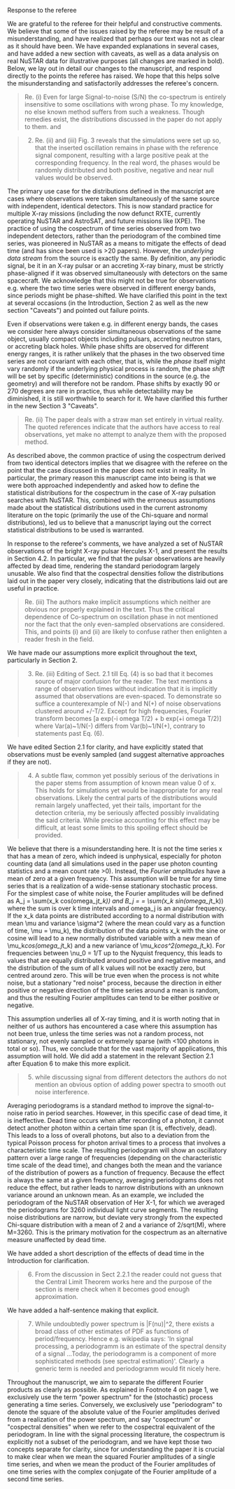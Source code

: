 Response to the referee

We are grateful to the referee for their helpful and constructive comments. We believe that some of the issues raised by the referee may be result of a misunderstanding, and have realized that perhaps our text was not as clear as it should have been. We have expanded explanations in several cases, and have added a new section with caveats, as well as a data analysis on real NuSTAR data for illustrative purposes (all changes are marked in bold). Below, we lay out in detail our changes to the manuscript, and respond directly to the points the referee has raised. We hope that this helps solve the misunderstanding and satisfactorily addresses the referee's concern.
 
> Re. (i) Even for large Signal-to-noise (S/N) the co-spectrum is entirely insensitive to some oscillations with wrong phase. To my knowledge, no else known method suffers
> from such a weakness. Though remedies exist, the distributions discussed in the paper do not apply to them.
and

> 2. Re. (ii) and (iii) Fig. 3 reveals that the simulations were set up so, that the inserted oscillation remains in phase with the reference signal component, resulting with a large positive peak at the corresponding frequency. In the real word, the phases would be randomly distributed and both positive, negative and near null values would be observed.

The primary use case for the distributions defined in the manuscript are cases where observations were taken simultaneously of the same source with independent, identical detectors. This is now standard practice for multiple X-ray missions (including the now defunct RXTE, currently operating NuSTAR and AstroSAT, and future missions like IXPE). The practice of using the cospectrum of time series observed from two independent detectors, rather than the periodogram of the combined time series, was pioneered in NuSTAR as a means to mitigate the effects of dead time (and has since been used is >20 papers). However, the *underlying data stream* from the source is exactly the same. By definition, any periodic signal, be it in an X-ray pulsar or an accreting X-ray binary, must be strictly phase-aligned if it was observed simultaneously with detectors on the same spacecraft. We acknowledge that this might not be true for observations e.g. where the two time series were observed in different energy bands, since periods might be phase-shifted. We have clarified this point in the text at several occasions (in the Introduction, Section 2 as well as the new section "Caveats") and pointed out failure points.
 
Even if observations were taken e.g. in different energy bands, the cases we consider here always consider simultaneous observations of the same object, usually compact objects including pulsars, accreting neutron stars, or accreting black holes. While phase shifts are observed for different energy ranges, it is rather unlikely that the phases in the two observed time series are not covariant with each other, that is, while the *phase* itself might vary randomly if the underlying physical process is random, the phase *shift* will be set by specific (deterministic) conditions in the source (e.g. the geometry) and will therefore not be random. Phase shifts by exactly 90 or 270 degrees are rare in practice, thus while detectability may be diminished, it is still worthwhile to search for it. We have clarified this further in the new Section 3 "Caveats". 

> Re. (ii) The paper deals with a straw man set entirely in virtual reality.
> The quoted references indicate that the authors have access to real observations,
> yet make no attempt to analyze them with the proposed method.  

As described above, the common practice of using the cospectrum derived from two identical detectors implies that we disagree with the referee on the point that the case discussed in the paper does not exist in reality. In particular, the primary reason this manuscript came into being is that we were both approached independently and asked how to define the statistical distributions for the cospectrum in the case of X-ray pulsation searches with NuSTAR. This, combined with the erroneous assumptions made about the statistical distributions used in the current astronomy literature on the topic (primarily the use of the Chi-square and normal distributions), led us to believe that a manuscript laying out the correct statistical distributions to be used is warranted.

In response to the referee's comments, we have analyzed a set of NuSTAR observations of the bright X-ray pulsar Hercules X-1, and present the results in Section 4.2. In particular, we find that the pulsar observations are heavily affected by dead time, rendering the standard periodogram largely unusable. We also find that the cospectral densities follow the distributions laid out in the paper very closely, indicating that the distributions laid out are useful in practice.

> Re. (iii) The authors make implicit assumptions which neither are obvious nor properly explained in the text. Thus the critical dependence of Co-spectrum on oscillation phase
> in not mentioned nor the fact that the only even-sampled observations are considered.
> This, and points (i) and (ii) are likely to confuse rather then enlighten a reader fresh in the field.

We have made our assumptions more explicit throughout the text, particularly in Section 2.

> 3. Re. (iii) Editing of Sect. 2.1 till Eq. (4) is so bad that it becomes source of major confusion for the reader. The text mentions a range of observation times without indication that it is implicitly assumed that observations are even-spaced. To demonstrate so suffice a counterexample of N(-) and N(+) of noise observations clustered around +/-T/2. Except for high frequencies, Fourier transform becomes [a exp(-i omega T/2) + b exp(+i omega T/2)] where Var(a)~1/N(-) differs from Var(b)~1/N(+), contrary to statements past Eq. (6).

We have edited Section 2.1 for clarity, and have explicitly stated that observations must be evenly sampled (and suggest alternative approaches if they are not).

> 4. A subtle flaw, common yet possibly serious of the derivations in the paper stems from assumption of known mean value 0 of x. This holds for simulations yet would be inappropriate for any real observations. Likely the central parts of the distributions would remain largely unaffected, yet their tails, important for the detection criteria, my be seriously affected possibly invalidating the said criteria. While precise accounting for this effect may be difficult, at least some limits to this spoiling effect should be provided.
 
We believe that there is a misunderstanding here. It is not the time series x that has a mean of zero, which indeed is unphysical, especially for photon counting data (and all simulations used in the paper use photon counting statistics and a mean count rate >0). Instead, the *Fourier amplitudes* have a mean of zero at a given frequency. This assumption will be true for any time series that is a realization of a wide-sense stationary stochastic process. For the simplest case of white noise, the Fourier amplitudes will be defined as A_j = \sum(x_k cos(omega_j*t_k)) and B_j = = \sum(x_k sin(omega_j*t_k)) where the sum is over k time intervals and omega_j is an angular frequency. If the x_k data points are distributed according to a normal distribution with mean \mu and variance \sigma^2 (where the mean could vary as a function of time, \mu = \mu_k), the distribution of the data points x_k with the sine or cosine will lead to a new normally distributed variable with a new mean of \mu_k*cos(omega_j*t_k) and a new variance of \mu_k*cos^2(omega_j*t_k). For frequencies between \nu_0 = 1/T up to the Nyquist frequency, this leads to values that are equally distributed around positive and negative means, and the distribution of the sum of all k values will not be exactly zero, but centred around zero. This will be true even when the process is not white noise, but a stationary "red noise" process, because the direction in either positive or negative direction of the time series around a mean is random, and thus the resulting Fourier amplitudes can tend to be either positive or negative.

This assumption underlies all of X-ray timing, and it is worth noting that in neither of us authors has encountered a case where this assumption has not been true, unless the time series was not a random process, not stationary, not evenly sampled or extremely sparse (with <100 photons in total or so). Thus, we conclude that for the vast majority of applications, this assumption will hold. We did add a statement in the relevant Section 2.1 after Equation 6 to make this more explicit.

> 5. while discussing signal from different detectors the authors do not mention an obvious option of adding power spectra to smooth out noise interference.

Averaging periodograms is a standard method to improve the signal-to-noise ratio in period searches. However, in this specific case of dead time, it is ineffective. Dead time occurs when after recording of a photon, it cannot detect another photon within a certain time span (it is, effectively, dead). This leads to a loss of overall photons, but also to a deviation from the typical Poisson process for photon arrival times to a process that involves a characteristic time scale. The resulting periodogram will show an oscillatory pattern over a large range of frequencies (depending on the characteristic time scale of the dead time), and changes both the mean and the variance of the distribution of powers as a function of frequency. Because the effect is always the same at a given frequency, averaging periodograms does not reduce the effect, but rather leads to narrow distributions with an unknown variance around an unknown mean. As an example, we included the periodogram of the NuSTAR observation of Her X-1, for which we averaged the periodograms for 3260 individual light curve segments. The resulting noise distributions are narrow, but deviate very strongly from the expected Chi-square distribution with a mean of 2 and a variance of 2/sqrt(M), where M=3260. This is the primary motivation for the cospectrum as an alternative measure unaffected by dead time.

We have added a short description of the effects of dead time in the Introduction for clarification.

> 6. From the discussion in Sect 2.2.1 the reader could not guess that the
> Central Limit Theorem works here and the purpose of the section is mere check when it becomes good enough approximation.

We have added a half-sentence making that explicit.

> 7. While undoubtedly power spectrum is |F(nu)|^2, there exists a broad class of other estimates of PDF as functions of period/frequency. Hence e.g. wikipedia says: 'In signal processing, a periodogramm is an estimate of the spectral density of a signal ...Today, the periodogramm is a component of more sophisticated methods (see spectral estimation)'. Clearly a generic term is needed and periodogramm would fit nicely here.

Throughout the manuscript, we aim to separate the different Fourier products as clearly as possible. As explained in Footnote 4 on page 1, we exclusively use the term "power spectrum" for the (stochastic) process generating a time series. Conversely, we exclusively use "periodogram" to denote the square of the absolute value of the Fourier amplitudes derived from a realization of the power spectrum, and say "cospectrum" or "cospectral densities" when we refer to the cospectral equivalent of the periodogram. In line with the signal processing literature, the cospectrum is explicitly not a subset of the periodogram, and we have kept those two concepts separate for clarity, since for understanding the paper it is crucial to make clear when we mean the squared Fourier amplitudes of a single time series, and when we mean the product of the Fourier amplitudes of one time series with the complex conjugate of the Fourier amplitude of a second time series. 

